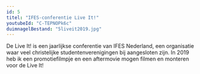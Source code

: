 ```yaml
---
id: 5
titel: "IFES-conferentie Live It!"
youtubeId: "C-TEPNOPk6c"
duimnagelBestand: "5liveit2019.jpg"
---
```


De Live It! is een jaarlijkse conferentie van IFES Nederland, een organisatie waar veel christelijke studentenverenigingen bij aangesloten zijn. In 2019 heb ik een promotiefilmpje en een aftermovie mogen filmen en monteren voor de Live It!
